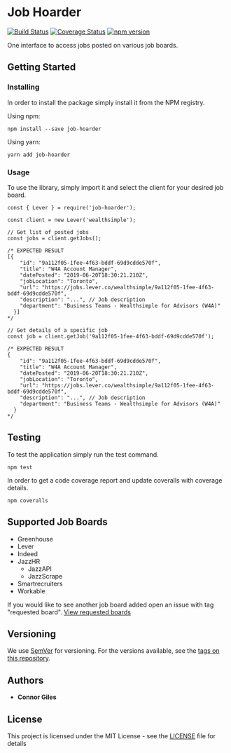 # Job Hoarder

[![Build Status](https://travis-ci.org/connorgiles/job-hoarder.svg?branch=master)](https://travis-ci.org/connorgiles/job-hoarder) [![Coverage Status](https://coveralls.io/repos/github/connorgiles/job-hoarder/badge.svg?branch=master)](https://coveralls.io/github/connorgiles/job-hoarder?branch=master) [![npm version](https://badge.fury.io/js/job-hoarder.svg)](https://badge.fury.io/js/job-hoarder)

One interface to access jobs posted on various job boards.

## Getting Started

### Installing

In order to install the package simply install it from the NPM registry.

Using npm:

```
npm install --save job-hoarder
```

Using yarn:

```
yarn add job-hoarder
```

### Usage

To use the library, simply import it and select the client for your desired job board.

```node
const { Lever } = require('job-hoarder');

const client = new Lever('wealthsimple');

// Get list of posted jobs
const jobs = client.getJobs();

/* EXPECTED RESULT
[{
    "id": "9a112f05-1fee-4f63-bddf-69d9cdde570f",
    "title": "W4A Account Manager",
    "datePosted": "2019-06-20T18:30:21.210Z",
    "jobLocation": "Toronto",
    "url": "https://jobs.lever.co/wealthsimple/9a112f05-1fee-4f63-bddf-69d9cdde570f",
    "description": "...", // Job description
    "department": "Business Teams - Wealthsimple for Advisors (W4A)"
  }]
*/

// Get details of a specific job
const job = client.getJob('9a112f05-1fee-4f63-bddf-69d9cdde570f');

/* EXPECTED RESULT
{
    "id": "9a112f05-1fee-4f63-bddf-69d9cdde570f",
    "title": "W4A Account Manager",
    "datePosted": "2019-06-20T18:30:21.210Z",
    "jobLocation": "Toronto",
    "url": "https://jobs.lever.co/wealthsimple/9a112f05-1fee-4f63-bddf-69d9cdde570f",
    "description": "...", // Job description
    "department": "Business Teams - Wealthsimple for Advisors (W4A)"
  }
*/
```

## Testing

To test the application simply run the test command.

```
npm test
```

In order to get a code coverage report and update coveralls with coverage details.

```
npm coveralls
```

## Supported Job Boards

- Greenhouse
- Lever
- Indeed
- JazzHR
  - JazzAPI
  - JazzScrape
- Smartrecruiters
- Workable

If you would like to see another job board added open an issue with tag "requested board". [View requested boards](labels/requested%20board)

## Versioning

We use [SemVer](http://semver.org/) for versioning. For the versions available, see the [tags on this repository](https://github.com/your/project/tags).

## Authors

- **Connor Giles**

## License

This project is licensed under the MIT License - see the [LICENSE](LICENSE) file for details

